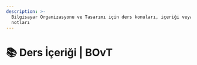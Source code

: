 ```yaml
---
description: >-
  Bilgisayar Organizasyonu ve Tasarımı için ders konuları, içeriği veya
  notları
---
```


# 📚 Ders İçeriği \| BOvT
